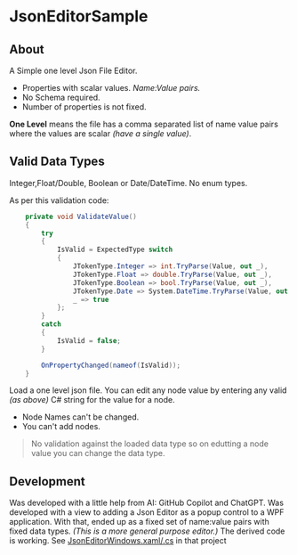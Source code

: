 # JsonEditorSample

## About
A Simple one level Json File Editor.

- Properties with scalar values. _Name:Value pairs._
- No Schema required.
- Number of properties is not fixed.

**One Level** means the file has a comma separated list of name value pairs where the values are scalar 
_(have a single value)_. 

## Valid Data Types

Integer,Float/Double, Boolean or Date/DateTime. No enum types.

As per this validation code: 

```cs
    private void ValidateValue()
    {
        try
        {
            IsValid = ExpectedType switch
            {
                JTokenType.Integer => int.TryParse(Value, out _),
                JTokenType.Float => double.TryParse(Value, out _),
                JTokenType.Boolean => bool.TryParse(Value, out _),
                JTokenType.Date => System.DateTime.TryParse(Value, out _),
                _ => true
            };
        }
        catch
        {
            IsValid = false;
        }

        OnPropertyChanged(nameof(IsValid));
    }
```

Load a one level json file.
You can edit any node value by entering any valid _(as above)_ C# string for the value for a node.
- Node Names can't be changed.
- You can't add nodes.

> No validation against the loaded data type so on edutting a node value you can change the data type.


##  Development

Was developed with a little help from AI: GitHub Copilot and ChatGPT. 
Was developed with a view to adding a Json Editor as a popup control to a WPF application.
With that, ended up as a fixed set of name:value pairs with fixed data types.
_(This is a more general purpose editor.)_ The derived code is working. See [JsonEditorWindows.xaml/.cs](https://github.com/djaus2/PhotoTimingDjaus/tree/master/AthStitcher) in that project